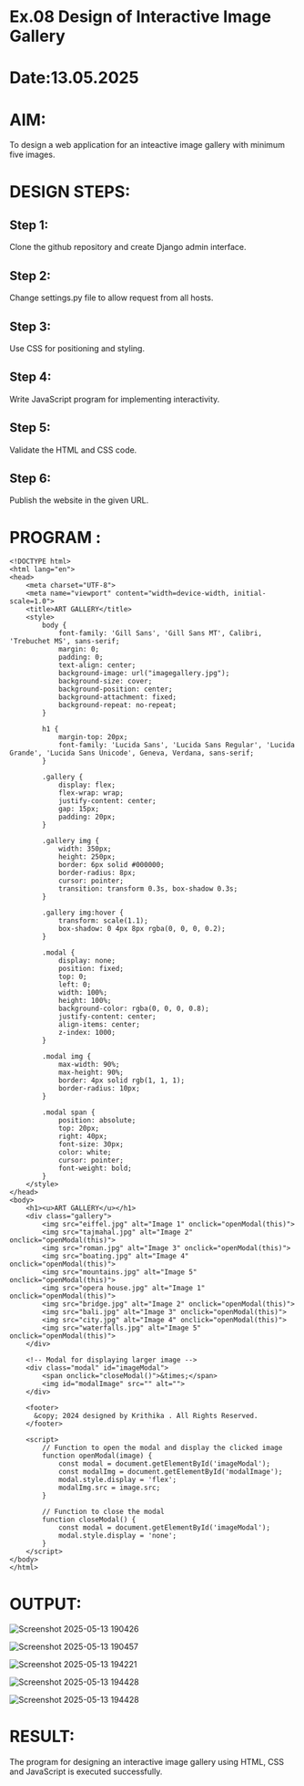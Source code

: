 # Ex.08 Design of Interactive Image Gallery
# Date:13.05.2025
# AIM:
To design a web application for an inteactive image gallery with minimum five images.

# DESIGN STEPS:
## Step 1:
Clone the github repository and create Django admin interface.

## Step 2:
Change settings.py file to allow request from all hosts.

## Step 3:
Use CSS for positioning and styling.

## Step 4:
Write JavaScript program for implementing interactivity.

## Step 5:
Validate the HTML and CSS code.

## Step 6:
Publish the website in the given URL.

# PROGRAM :
```
<!DOCTYPE html>
<html lang="en">
<head>
    <meta charset="UTF-8">
    <meta name="viewport" content="width=device-width, initial-scale=1.0">
    <title>ART GALLERY</title>
    <style>
        body {
            font-family: 'Gill Sans', 'Gill Sans MT', Calibri, 'Trebuchet MS', sans-serif;
            margin: 0;
            padding: 0;
            text-align: center;
            background-image: url("imagegallery.jpg");
            background-size: cover;  
            background-position: center;
            background-attachment: fixed;   
            background-repeat: no-repeat;
        }

        h1 {
            margin-top: 20px;
            font-family: 'Lucida Sans', 'Lucida Sans Regular', 'Lucida Grande', 'Lucida Sans Unicode', Geneva, Verdana, sans-serif;
        }

        .gallery {
            display: flex;
            flex-wrap: wrap;
            justify-content: center;
            gap: 15px;
            padding: 20px;
        }

        .gallery img {
            width: 350px;
            height: 250px;
            border: 6px solid #000000;
            border-radius: 8px;
            cursor: pointer;
            transition: transform 0.3s, box-shadow 0.3s;
        }

        .gallery img:hover {
            transform: scale(1.1);
            box-shadow: 0 4px 8px rgba(0, 0, 0, 0.2);
        }

        .modal {
            display: none;
            position: fixed;
            top: 0;
            left: 0;
            width: 100%;
            height: 100%;
            background-color: rgba(0, 0, 0, 0.8);
            justify-content: center;
            align-items: center;
            z-index: 1000;
        }

        .modal img {
            max-width: 90%;
            max-height: 90%;
            border: 4px solid rgb(1, 1, 1);
            border-radius: 10px;
        }

        .modal span {
            position: absolute;
            top: 20px;
            right: 40px;
            font-size: 30px;
            color: white;
            cursor: pointer;
            font-weight: bold;
        }
    </style>
</head>
<body>
    <h1><u>ART GALLERY</u></h1>
    <div class="gallery">
        <img src="eiffel.jpg" alt="Image 1" onclick="openModal(this)">
        <img src="tajmahal.jpg" alt="Image 2" onclick="openModal(this)">
        <img src="roman.jpg" alt="Image 3" onclick="openModal(this)">
        <img src="boating.jpg" alt="Image 4" onclick="openModal(this)">
        <img src="mountains.jpg" alt="Image 5" onclick="openModal(this)">
        <img src="opera house.jpg" alt="Image 1" onclick="openModal(this)">
        <img src="bridge.jpg" alt="Image 2" onclick="openModal(this)">
        <img src="bali.jpg" alt="Image 3" onclick="openModal(this)">
        <img src="city.jpg" alt="Image 4" onclick="openModal(this)">
        <img src="waterfalls.jpg" alt="Image 5" onclick="openModal(this)">
    </div>

    <!-- Modal for displaying larger image -->
    <div class="modal" id="imageModal">
        <span onclick="closeModal()">&times;</span>
        <img id="modalImage" src="" alt="">
    </div>

    <footer>
      &copy; 2024 designed by Krithika . All Rights Reserved.
    </footer>

    <script>
        // Function to open the modal and display the clicked image
        function openModal(image) {
            const modal = document.getElementById('imageModal');
            const modalImg = document.getElementById('modalImage');
            modal.style.display = 'flex';
            modalImg.src = image.src;
        }

        // Function to close the modal
        function closeModal() {
            const modal = document.getElementById('imageModal');
            modal.style.display = 'none';
        }
    </script>
</body>
</html>
```
# OUTPUT:

![Screenshot 2025-05-13 190426](https://github.com/user-attachments/assets/d06b2a08-85a6-45e2-8980-12b730566247)

![Screenshot 2025-05-13 190457](https://github.com/user-attachments/assets/a5a4ad3c-0e0c-49b1-834c-8b0725b93d7b)

![Screenshot 2025-05-13 194221](https://github.com/user-attachments/assets/e6e5074e-d2de-40cd-bb7a-1e04652ebde5)

![Screenshot 2025-05-13 194428](https://github.com/user-attachments/assets/89a296ea-433c-4b1b-ab33-0723c948b3bf)

![Screenshot 2025-05-13 194428](https://github.com/user-attachments/assets/ec4a16b8-1632-452a-832e-938827add781)



# RESULT:
The program for designing an interactive image gallery using HTML, CSS and JavaScript is executed successfully.
